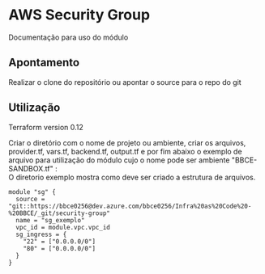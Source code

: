# AWS Security Group 
Documentação para uso do módulo

## Apontamento
Realizar o clone do repositório ou apontar o source para o repo do git

## Utilização
Terraform version 0.12 

Criar o diretório com o nome de projeto ou ambiente, criar os arquivos, provider.tf, vars.tf, backend.tf, output.tf e por fim abaixo o exemplo de arquivo para utilização do módulo cujo o nome pode ser ambiente "BBCE-SANDBOX.tf" :  
O diretorio exemplo mostra como deve ser criado a estrutura de arquivos.

```
module "sg" {
  source = "git::https://bbce0256@dev.azure.com/bbce0256/Infra%20as%20Code%20-%20BBCE/_git/security-group"
  name = "sg_exemplo"
  vpc_id = module.vpc.vpc_id
  sg_ingress = {
    "22" = ["0.0.0.0/0"]
    "80" = ["0.0.0.0/0"]
  }
}